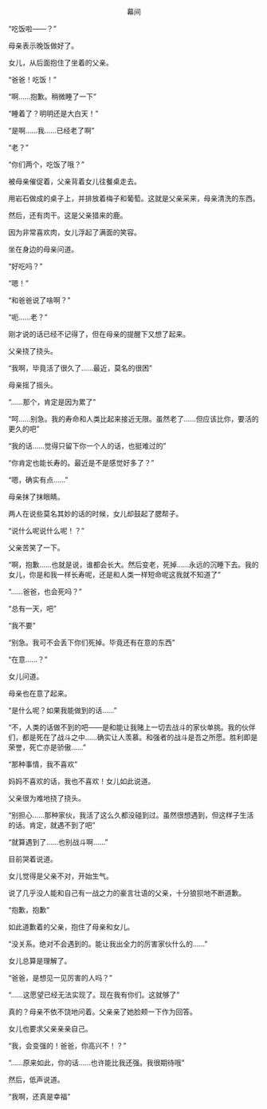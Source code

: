 <p align="center">幕间</p>

“吃饭啦——？”

母亲表示晚饭做好了。

女儿，从后面抱住了坐着的父亲。

“爸爸！吃饭！”

“啊……抱歉。稍微睡了一下”

“睡着了？明明还是大白天！”

“是啊……我……已经老了啊”

“老？”

“你们两个，吃饭了哦？”

被母亲催促着，父亲背着女儿往餐桌走去。

用岩石做成的桌子上，并排放着梅子和葡萄。这就是父亲采来，母亲清洗的东西。

然后，还有肉干。这是父亲猎来的鹿。

因为非常喜欢肉，女儿浮起了满面的笑容。

坐在身边的母亲问道。

“好吃吗？”

“嗯！”

“和爸爸说了啥啊？”

“呃……老？”

刚才说的话已经不记得了，但在母亲的提醒下又想了起来。

父亲挠了挠头。

“我啊，毕竟活了很久了……最近，莫名的很困”

母亲摇了摇头。

“……那个，肯定是因为累了”

“呵……别急。我的寿命和人类比起来接近无限。虽然老了……但应该比你，要活的更久的吧”

“我的话……觉得只留下你一个人的话，也挺难过的”

“你肯定也能长寿的。最近是不是感觉好多了？”

“嗯，确实有点……”

母亲抹了抹眼睛。

两人在说些莫名其妙的话的时候，女儿却鼓起了腮帮子。

“说什么呢说什么呢！？”

父亲苦笑了一下。

“啊，抱歉……也就是说，谁都会长大。然后变老，死掉……永远的沉睡下去。我的女儿，你是和我一样长寿呢，还是和人类一样短命呢这我就不知道了”

“……爸爸，也会死吗？”

“总有一天，吧”

“我不要”

“别急。我可不会丢下你们死掉。毕竟还有在意的东西”

“在意……？”

女儿问道。

母亲也在意了起来。

“是什么呢？如果我能做到的话……”

“不，人类的话做不到的吧——是和能让我赌上一切去战斗的家伙单挑。我的伙伴们，都是死在了战斗之中……确实让人羡慕。和强者的战斗是吾之所愿。胜利即是荣誉，死亡亦是骄傲……”

“那种事情，我不喜欢”

妈妈不喜欢的话，我也不喜欢！女儿如此说道。

父亲很为难地挠了挠头。

“别担心……那种家伙，我活了这么久都没碰到过。虽然很想遇到，但这样子生活的话。肯定，就遇不到了吧”

“就算遇到了……也别战斗啊……”

目前哭着说道。

女儿觉得是父亲不对，开始生气。

说了几乎没人能和自己有一战之力的豪言壮语的父亲，十分狼狈地不断道歉。

“抱歉，抱歉”

如此道歉着的父亲，抱住了母亲和女儿。

“没关系。绝对不会遇到的。能让我出全力的厉害家伙什么的……”

女儿总算是理解了。

“爸爸，是想见一见厉害的人吗？”

“……这愿望已经无法实现了。现在我有你们。这就够了”

真的？母亲不依不饶地问着。父亲亲了她脸颊一下作为回答。

女儿也要求父亲亲亲自己。

“我，会变强的！爸爸，你高兴不！？”

“……原来如此，你的话……也许能比我还强。我很期待哦”

然后，低声说道。

“我啊，还真是幸福”

